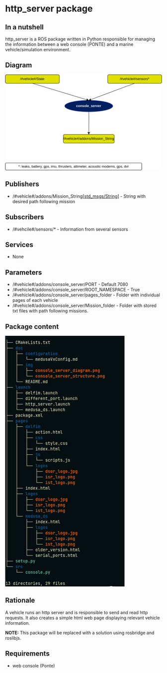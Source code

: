 # http_server package

## In a nutshell
http_server is a ROS package written in Python responsible for managing the information between a web console (PONTE) and a marine vehicle/simulation environment.

## Diagram

![http_server Diagram](img/http_server.png)

## Publishers

* /#vehicle#/addons/Mission_String[[std_msgs/String](http://docs.ros.org/en/noetic/api/std_msgs/html/msg/String.html)] - String with desired path following mission  

## Subscribers
* /#vehcile#/sensors/* - Information from several sensors

## Services
* None

## Parameters
* /#vehicle#/addons/console_server/PORT - Default 7080
* /#vehicle#/addons/console_server/ROOT_NAMESPACE - True
* /#vehicle#/addons/console_server/pages_folder - Folder with individual pages of each vehicle
* /#vehicle#/addons/console_server/Mission_folder - Folder with stored txt files with path following missions.

## Package content 

![http_server struct](img/console_server_structure.png)

## Rationale

A vehicle runs an http server and is responsible to send and read http requests. It also creates a simple html web page displaying relevant vehicle information.

**NOTE:** This package will be replaced with a solution using rosbridge and roslibjs.

## Requirements
* web console (Ponte)




